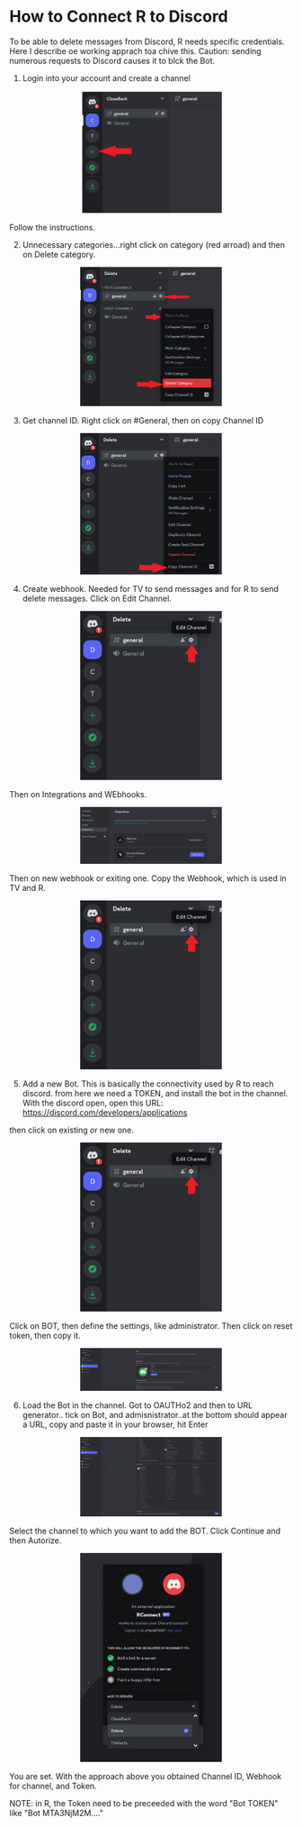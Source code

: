 # How to Connect R to Discord
To be able to delete messages from Discord, R needs specific credentials. Here I describe oe working apprach toa chive this. Caution: sending numerous requests to Discord causes it to blck the Bot.

1. Login into your account and create a channel

<p align="center">
<img src="https://github.com/Camilo-Mora/ConnectR_to_Discord/blob/main/Images/CreateChannel.png" width=50% >
</p>

Follow the instructions.

2. Unnecessary categories...right click on category (red arroad) and then on Delete category.

<p align="center">
<img src="https://github.com/Camilo-Mora/ConnectR_to_Discord/blob/main/Images/Clear.png" width=50% >
</p>

3. Get channel ID. Right click on #General, then on copy Channel ID

<p align="center">
<img src="https://github.com/Camilo-Mora/ConnectR_to_Discord/blob/main/Images/ChanelID.png" width=50% >
</p>

4. Create webhook. Needed for TV to send messages and for R to send delete messages.
Click on Edit Channel.
<p align="center">
<img src="https://github.com/Camilo-Mora/ConnectR_to_Discord/blob/main/Images/WEbHook.png" width=50% >
</p>

Then on Integrations and WEbhooks.
<p align="center">
<img src="https://github.com/Camilo-Mora/ConnectR_to_Discord/blob/main/Images/Integrations.png" width=50% >
</p>

Then on new webhook or exiting one. Copy the Webhook, which is used in TV and R.

<p align="center">
<img src="https://github.com/Camilo-Mora/ConnectR_to_Discord/blob/main/Images/WEbHook.png" width=50% >
</p>

5. Add a new Bot. This is basically the connectivity used by R to reach discord. from here we need a TOKEN, and install the bot in the channel.
   With the discord open, open this URL: https://discord.com/developers/applications

then click on existing or new one.

<p align="center">
<img src="https://github.com/Camilo-Mora/ConnectR_to_Discord/blob/main/Images/WEbHook.png" width=50% >
</p>

Click on BOT, then define the settings, like administrator. Then click on reset token, then copy it.
<p align="center">
<img src="https://github.com/Camilo-Mora/ConnectR_to_Discord/blob/main/Images/BotToken.png" width=50% >
</p>

6. Load the Bot in the channel. Got to OAUTHo2 and then to URL generator.. tick on Bot, and admisnistrator..at the bottom should appear a URL, copy and paste it in your browser, hit Enter
<p align="center">
<img src="https://github.com/Camilo-Mora/ConnectR_to_Discord/blob/main/Images/RegisterBot.png" width=50% >
</p>

Select the channel to which you want to add the BOT. Click Continue and then Autorize.
<p align="center">
<img src="https://github.com/Camilo-Mora/ConnectR_to_Discord/blob/main/Images/Auto.png" width=50% >
</p>

You are set. With the approach above you obtained Channel ID, Webhook for channel, and Token.

NOTE: in R, the Token need to be preceeded with the word "Bot TOKEN" like "Bot MTA3NjM2M...."
